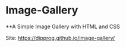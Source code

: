# Image-Gallery
**A Simple Image Gallery with HTML and CSS

Site: https://dipprog.github.io/image-gallery/
